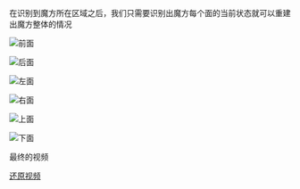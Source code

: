 在识别到魔方所在区域之后，我们只需要识别出魔方每个面的当前状态就可以重建出魔方整体的情况

 ![前面](https://siyaofa.github.io/pic/Front.jpg)
 
 ![后面](https://siyaofa.github.io/pic/Back.jpg)
  
 ![左面](https://siyaofa.github.io/pic/Left.jpg)
   
 ![右面](https://siyaofa.github.io/pic/Right.jpg)
    
![上面](https://siyaofa.github.io/pic/Top.jpg)
     
![下面](https://siyaofa.github.io/pic/Bottom.jpg)

最终的视频

[还原视频](http://v.youku.com/v_show/id_XMjcwMzk0NDM3Ng==.html)

